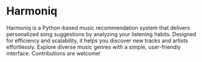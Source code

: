 # Harmoniq
Harmoniq is a Python-based music recommendation system that delivers personalized song suggestions by analyzing your listening habits. Designed for efficiency and scalability, it helps you discover new tracks and artists effortlessly. Explore diverse music genres with a simple, user-friendly interface. Contributions are welcome!

